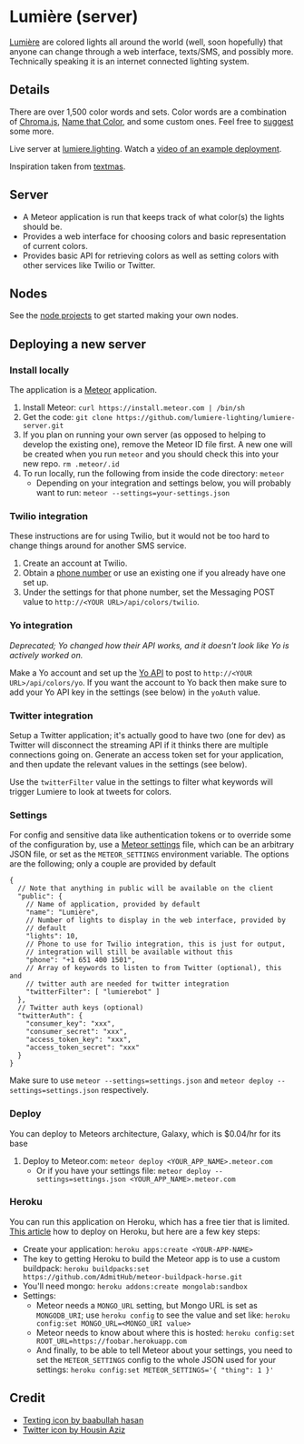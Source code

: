 # Lumière (server)

[Lumière](http://lumiere.lighting) are colored lights all around the world (well, soon hopefully) that anyone can change through a web interface, texts/SMS, and possibly more.  Technically speaking it is an internet connected lighting system.

## Details

There are over 1,500 color words and sets.  Color words are a combination of [Chroma.js](https://github.com/gka/chroma.js/blob/master/src/colors/w3cx11.coffee), [Name that Color](https://github.com/gka/chroma.js/blob/master/src/colors/colorbrewer.coffee), and some custom ones.  Feel free to [suggest](https://github.com/lumiere-lighting/lumiere-server/issues) some more.

Live server at [lumiere.lighting](http://lumiere.lighting).  Watch a [video of an example deployment](https://www.youtube.com/watch?v=_k-bI2xsQ-s).

Inspiration taken from [textmas](https://github.com/emilyville/textmas).

## Server

* A Meteor application is run that keeps track of what color(s) the lights should be.
* Provides a web interface for choosing colors and basic representation of current colors.
* Provides basic API for retrieving colors as well as setting colors with other services like Twilio or Twitter.

## Nodes

See the [node projects](https://github.com/lumiere-lighting) to get started making your own nodes.

## Deploying a new server

### Install locally

The application is a [Meteor](http://www.meteor.com/) application.

1. Install Meteor: `curl https://install.meteor.com | /bin/sh`
1. Get the code: `git clone https://github.com/lumiere-lighting/lumiere-server.git`
1. If you plan on running your own server (as opposed to helping to develop the existing one), remove the Meteor ID file first.  A new one will be created when you run `meteor` and you should check this into your new repo.  `rm .meteor/.id`
1. To run locally, run the following from inside the code directory: `meteor`
    * Depending on your integration and settings below, you will probably want to run: `meteor --settings=your-settings.json`

### Twilio integration

These instructions are for using Twilio, but it would not be too hard to change things around for another SMS service.

1. Create an account at Twilio.
1. Obtain a [phone number](https://www.twilio.com/user/account/phone-numbers) or use an existing one if you already have one set up.
1. Under the settings for that phone number, set the Messaging POST value to `http://<YOUR URL>/api/colors/twilio`.

### Yo integration

*Deprecated; Yo changed how their API works, and it doesn't look like Yo is actively worked on.*

Make a Yo account and set up the [Yo API](http://dev.justyo.co/) to post to `http://<YOUR URL>/api/colors/yo`.  If you want the account to Yo back then make sure to add your Yo API key in the settings (see below) in the `yoAuth` value.

### Twitter integration

Setup a Twitter application; it's actually good to have two (one for dev) as Twitter will disconnect the streaming API if it thinks there are multiple connections going on.  Generate an access token set for your application, and then update the relevant values in the settings (see below).

Use the `twitterFilter` value in the settings to filter what keywords will trigger Lumiere to look at tweets for colors.

### Settings

For config and sensitive data like authentication tokens or to override some of the configuration by, use a [Meteor settings](http://docs.meteor.com/api/core.html#Meteor-settings) file, which can be an arbitrary JSON file, or set as the `METEOR_SETTINGS` environment variable.  The options are the following; only a couple are provided by default

    {
      // Note that anything in public will be available on the client
      "public": {
        // Name of application, provided by default
        "name": "Lumière",
        // Number of lights to display in the web interface, provided by
        // default
        "lights": 10,
        // Phone to use for Twilio integration, this is just for output,
        // integration will still be available without this
        "phone": "+1 651 400 1501",
        // Array of keywords to listen to from Twitter (optional), this and
        // twitter auth are needed for twitter integration
        "twitterFilter": [ "lumierebot" ]
      },
      // Twitter auth keys (optional)
      "twitterAuth": {
        "consumer_key": "xxx",
        "consumer_secret": "xxx",
        "access_token_key": "xxx",
        "access_token_secret": "xxx"
      }
    }

Make sure to use `meteor --settings=settings.json` and `meteor deploy --settings=settings.json` respectively.

### Deploy

You can deploy to Meteors architecture, Galaxy, which is $0.04/hr for its base

1. Deploy to Meteor.com: `meteor deploy <YOUR_APP_NAME>.meteor.com`
    * Or if you have your settings file: `meteor deploy --settings=settings.json <YOUR_APP_NAME>.meteor.com`

### Heroku

You can run this application on Heroku, which has a free tier that is limited.  [This article](https://medium.com/@leonardykris/how-to-run-a-meteor-js-application-on-heroku-in-10-steps-7aceb12de234) how to deploy on Heroku, but here are a few key steps:

* Create your application: `heroku apps:create <YOUR-APP-NAME>`
* The key to getting Heroku to build the Meteor app is to use a custom buildpack: `heroku buildpacks:set https://github.com/AdmitHub/meteor-buildpack-horse.git`
* You'll need mongo: `heroku addons:create mongolab:sandbox`
* Settings:
    * Meteor needs a `MONGO_URL` setting, but Mongo URL is set as `MONGODB_URI`; use `heroku config` to see the value and set like: `heroku config:set MONGO_URL=<MONGO_URI value>`
    * Meteor needs to know about where this is hosted: `heroku config:set ROOT_URL=https://foobar.herokuapp.com`
    * And finally, to be able to tell Meteor about your settings, you need to set the `METEOR_SETTINGS` config to the whole JSON used for your settings: `heroku config:set METEOR_SETTINGS='{ "thing": 1 }'`

## Credit

* [Texting icon by baabullah hasan](http://thenounproject.com/term/texting/47176/)
* [Twitter icon by Housin Aziz](http://thenounproject.com/term/twitter/49609/)
